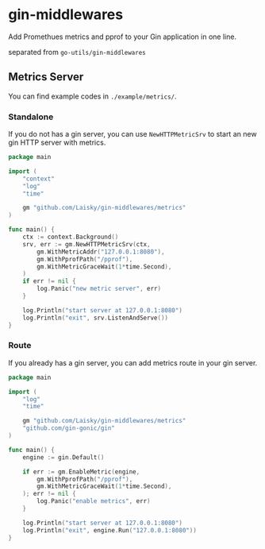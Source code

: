 # gin-middlewares

Add Promethues metrics and pprof to your Gin application in one line.

separated from `go-utils/gin-middlewares`

## Metrics Server

You can find example codes in `./example/metrics/`.

### Standalone

If you do not has a gin server, you can use `NewHTTPMetricSrv` to start an new gin HTTP server with metrics.

```go
package main

import (
	"context"
	"log"
	"time"

	gm "github.com/Laisky/gin-middlewares/metrics"
)

func main() {
	ctx := context.Background()
	srv, err := gm.NewHTTPMetricSrv(ctx,
		gm.WithMetricAddr("127.0.0.1:8080"),
		gm.WithPprofPath("/pprof"),
		gm.WithMetricGraceWait(1*time.Second),
	)
	if err != nil {
		log.Panic("new metric server", err)
	}

	log.Println("start server at 127.0.0.1:8080")
	log.Println("exit", srv.ListenAndServe())
}


```

### Route

If you already has a gin server, you can add metrics route in your gin server.

```go
package main

import (
	"log"
	"time"

	gm "github.com/Laisky/gin-middlewares/metrics"
	"github.com/gin-gonic/gin"
)

func main() {
	engine := gin.Default()

	if err := gm.EnableMetric(engine,
		gm.WithPprofPath("/pprof"),
		gm.WithMetricGraceWait(1*time.Second),
	); err != nil {
		log.Panic("enable metrics", err)
	}

	log.Println("start server at 127.0.0.1:8080")
	log.Println("exit", engine.Run("127.0.0.1:8080"))
}

```
